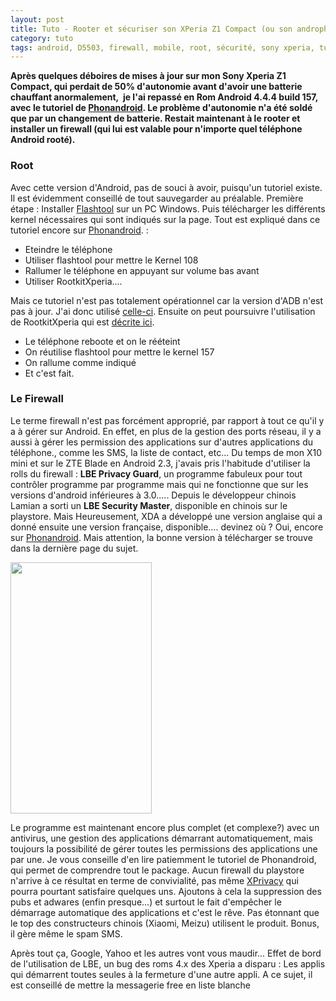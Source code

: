 ```yaml
---
layout: post
title: Tuto - Rooter et sécuriser son XPeria Z1 Compact (ou son androphone)
category: tuto
tags: android, D5503, firewall, mobile, root, sécurité, sony xperia, turoriel, Tutoriels, Z1 Compact
---
```

**Après quelques déboires de mises à jour sur mon Sony Xperia Z1 Compact, qui perdait de 50% d'autonomie avant d'avoir une batterie chauffant anormalement,  je l'ai repassé en Rom Android 4.4.4 build 157, avec le tutoriel de <a href="http://www.phonandroid.com/forum/installer-un-firmware-officiel-sur-sony-xperia-z1-compact-d5503-t84638.html#p1263743">Phonandroid</a>. Le problème d'autonomie n'a été soldé que par un changement de batterie. Restait maintenant à le rooter et installer un firewall (qui lui est valable pour n'importe quel téléphone Android rooté).**

### Root

Avec cette version d'Android, pas de souci à avoir, puisqu'un tutoriel existe. Il est évidemment conseillé de tout sauvegarder au préalable. Première étape : Installer <a href="http://www.flashtool.net/downloads.php">Flashtool</a> sur un PC Windows. Puis télécharger les différents kernel nécessaires qui sont indiqués sur la page. Tout est expliqué dans ce tutoriel encore sur <a href="http://www.phonandroid.com/forum/rooter-le-xperia-z1-compact-en-4-4-4-firmware-157-bl-verrouille-compatible-t105818.html">Phonandroid</a>. :

* Eteindre le téléphone
* Utiliser flashtool pour mettre le Kernel 108
* Rallumer le téléphone en appuyant sur volume bas avant
* Utiliser RootkitXperia....

Mais ce tutoriel n'est pas totalement opérationnel car la version d'ADB n'est pas à jour. J'ai donc utilisé <a href="http://adbshell.com/downloads">celle-ci</a>. Ensuite on peut poursuivre l'utilisation de RootkitXperia qui est <a href="http://www.phonandroid.com/forum/rootkitxperia-methode-de-root-facile-des-xperia-2013-et-2014-bl-verrouille-t96821.html">décrite ici</a>.

* Le téléphone reboote et on le rééteint
* On réutilise flashtool pour mettre le kernel 157
* On rallume comme indiqué
* Et c'est fait.

### Le Firewall

Le terme firewall n'est pas forcément approprié, par rapport à tout ce qu'il y a à gérer sur Android. En effet, en plus de la gestion des ports réseau, il y a aussi à gérer les permission des applications sur d'autres applications du téléphone., comme les SMS, la liste de contact, etc... Du temps de mon X10 mini et sur le ZTE Blade en Android 2.3, j'avais pris l'habitude d'utiliser la rolls du firewall : **LBE Privacy Guard**, un programme fabuleux pour tout contrôler programme par programme mais qui ne fonctionne que sur les versions d'android inférieures à 3.0..... Depuis le développeur chinois Lamian a sorti un **LBE Security Master**, disponible en chinois sur le playstore. Mais Heureusement, XDA a développé une version anglaise qui a donné ensuite une version française, disponible.... devinez où ? Oui, encore sur <a href="http://www.phonandroid.com/forum/app-lbe-security-master-root-requis-application-multifonctions-t68378.html">Phonandroid</a>. Mais attention, la bonne version à télécharger se trouve dans la dernière page du sujet.

<img src="http://www.lbesec.com/static/images/lbe3/security_fun/fun3/04.png" alt="" width="226" height="402" />

Le programme est maintenant encore plus complet (et complexe?) avec un antivirus, une gestion des applications démarrant automatiquement, mais toujours la possibilité de gérer toutes les permissions des applications une par une. Je vous conseille d'en lire patiemment le tutoriel de Phonandroid, qui permet de comprendre tout le package. Aucun firewall du playstore n'arrive à ce résultat en terme de convivialité, pas même <a href="http://forum.xda-developers.com/xposed/modules/xprivacy-ultimate-android-privacy-app-t2320783">XPrivacy</a> qui pourra pourtant satisfaire quelques uns. Ajoutons à cela la suppression des pubs et adwares (enfin presque...) et surtout le fait d'empêcher le démarrage automatique des applications et c'est le rêve. Pas étonnant que le top des constructeurs chinois (Xiaomi, Meizu) utilisent le produit. Bonus, il gère même le spam SMS.

Après tout ça, Google, Yahoo et les autres vont vous maudir... Effet de bord de l'utilisation de LBE, un bug des roms 4.x des Xperia a disparu : Les applis qui démarrent toutes seules à la fermeture d'une autre appli. A ce sujet, il est conseillé de mettre la messagerie free en liste blanche
